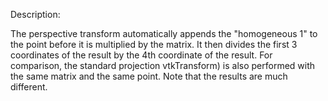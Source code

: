 Description:

The perspective transform automatically appends the "homogeneous 1" to the point before it is multiplied by the matrix. 
It then divides the first 3 coordinates of the result by the 4th coordinate of the result.
For comparison, the standard projection vtkTransform) is also performed with the same matrix and the same point. 
Note that the results are much different.

